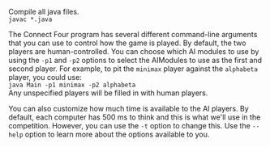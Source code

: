 Compile all java files.<br>
```javac *.java```

The Connect Four program has several different command-line arguments that you can use to control how the game is played. By default, the two players are human-controlled. You can choose which AI modules to use by using the `-p1` and `-p2` options to select the AIModules to use as the first and second player. For example, to pit the `minimax` player against the `alphabeta` player, you could use:<br>
```java Main -p1 minimax -p2 alphabeta```<br>
Any unspecified players will be filled in with human players.<br>

You can also customize how much time is available to the AI players. By default, each computer has 500 ms to think and this is what we'll use in the competition. However, you can use the `-t` option to change this. Use the `--help` option to learn more about the options available to you.
